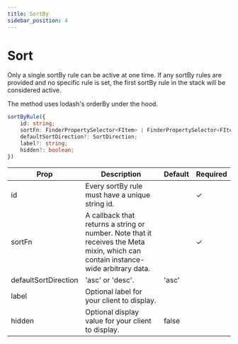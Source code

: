 ```yaml
---
title: SortBy
sidebar_position: 4
---
```


# Sort

Only a single sortBy rule can be active at one time.
If any sortBy rules are provided and no specific rule is set, the first sortBy rule in the stack will be considered active.

The method uses lodash's orderBy under the hood.

```ts
sortByRule({
    id: string;
    sortFn: FinderPropertySelector<FItem> | FinderPropertySelector<FItem>[];
    defaultSortDirection?: SortDirection;
    label?: string;
    hidden?: boolean;
})
```

| Prop                 | Description                                                                                                                       | Default | Required |
| -------------------- | --------------------------------------------------------------------------------------------------------------------------------- | ------- | -------- |
| id                   | Every sortBy rule must have a unique string id.                                                                                   |         | ✓        |
| sortFn               | A callback that returns a string or number. Note that it receives the Meta mixin, which can contain instance-wide arbitrary data. |         | ✓        |
| defaultSortDirection | 'asc' or 'desc'.                                                                                                                  | 'asc'   |          |
| label                | Optional label for your client to display.                                                                                        |         |          |
| hidden               | Optional display value for your client to display.                                                                                | false   |          |
